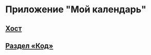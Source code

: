 # Приложение "Мой календарь"

## [Хост][1]

## [Раздел «Код»][code]


[1]: https://my_calendar123.hostfl.ru "Форлабс проект"
[code]: https://github.com/NeZorinEgor/Backend/tree/main/My%20Calendar "Структура проекта и код"
